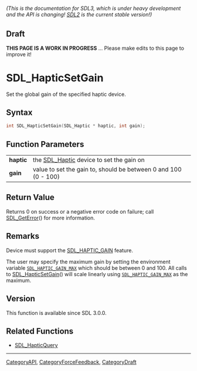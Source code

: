 ###### (This is the documentation for SDL3, which is under heavy development and the API is changing! [SDL2](https://wiki.libsdl.org/SDL2/) is the current stable version!)

## Draft

**THIS PAGE IS A WORK IN PROGRESS** ... Please make edits to this page to improve it!
# SDL_HapticSetGain

Set the global gain of the specified haptic device.

## Syntax

```c
int SDL_HapticSetGain(SDL_Haptic * haptic, int gain);

```

## Function Parameters

|                |                                                                 |
| -------------- | --------------------------------------------------------------- |
| **haptic**     | the [SDL_Haptic](SDL_Haptic.md) device to set the gain on          |
| **gain**       | value to set the gain to, should be between 0 and 100 (0 - 100) |

## Return Value

Returns 0 on success or a negative error code on failure; call
[SDL_GetError](SDL_GetError.md)() for more information.

## Remarks

Device must support the [SDL_HAPTIC_GAIN](SDL_HAPTIC_GAIN.md) feature.

The user may specify the maximum gain by setting the environment variable
[`SDL_HAPTIC_GAIN_MAX`](SDL_HAPTIC_GAIN_MAX) which should be between 0 and
100. All calls to [SDL_HapticSetGain](SDL_HapticSetGain.md)() will scale
linearly using [`SDL_HAPTIC_GAIN_MAX`](SDL_HAPTIC_GAIN_MAX) as the maximum.

## Version

This function is available since SDL 3.0.0.

## Related Functions

* [SDL_HapticQuery](SDL_HapticQuery.md)

----
[CategoryAPI](CategoryAPI.md), [CategoryForceFeedback](CategoryForceFeedback.md), [CategoryDraft](CategoryDraft.md)
